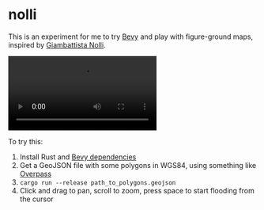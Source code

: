 # nolli

This is an experiment for me to try [Bevy](https://bevyengine.org) and play
with figure-ground maps, inspired by [Giambattista
Nolli](https://web.stanford.edu/group/spatialhistory/nolli/).

![](demo.mp4)

To try this:

1.  Install Rust and [Bevy dependencies](https://bevyengine.org/learn/book/getting-started/setup/)
2.  Get a GeoJSON file with some polygons in WGS84, using something like [Overpass](https://overpass-turbo.eu/s/Jk8)
3.  `cargo run --release path_to_polygons.geojson`
4.  Click and drag to pan, scroll to zoom, press space to start flooding from the cursor
